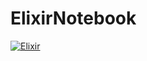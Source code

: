 # ElixirNotebook

[![Elixir](https://mybinder.org/badge_logo.svg)](https://mybinder.org/v2/gh/yahyatahix/Elixir/main)
